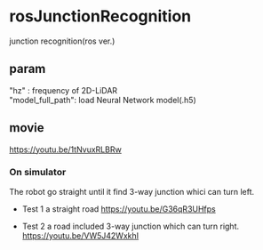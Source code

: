# rosJunctionRecognition
junction recognition(ros ver.)
## param
"hz" : frequency of 2D-LiDAR  
"model_full_path": load Neural Network model(.h5)
## movie
https://youtu.be/1tNvuxRLBRw

### On simulator
The robot go straight until it find 3-way junction whici can turn left.
- Test 1
a straight road
https://youtu.be/G36qR3UHfps

- Test 2
a road included 3-way junction which can turn right.
https://youtu.be/VW5J42WxkhI

